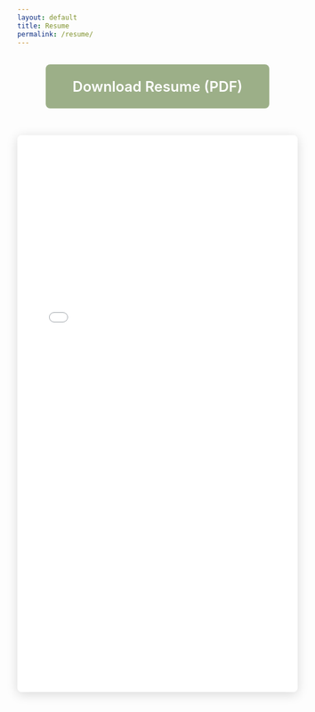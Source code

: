 ```yaml
---
layout: default
title: Resume
permalink: /resume/
---
```


<style>
.resume-container {
  max-width: 900px;
  margin: 0 auto;
  text-align: center;
}

.download-btn {
  margin: 2rem 0 3rem 0;
}

.download-btn a {
  display: inline-block;
  background-color: #9CAF88;
  color: white;
  padding: 1.5rem 3rem;
  border-radius: 8px;
  text-decoration: none;
  font-size: 1.6rem;
  font-weight: 600;
  transition: background-color 0.3s ease;
}

.download-btn a:hover {
  background-color: #8B9A77;
}

.pdf-embed {
  border: none;
  box-shadow: 0 4px 20px rgba(0,0,0,0.15);
  border-radius: 8px;
}
</style>

<div class="resume-container">
  
  <div class="download-btn">
    <a href="{{ '/assets/resume.pdf' | relative_url }}" download>Download Resume (PDF)</a>
  </div>

  <iframe src="{{ '/assets/resume.pdf' | relative_url }}" width="100%" height="1000px" class="pdf-embed"></iframe>

</div>